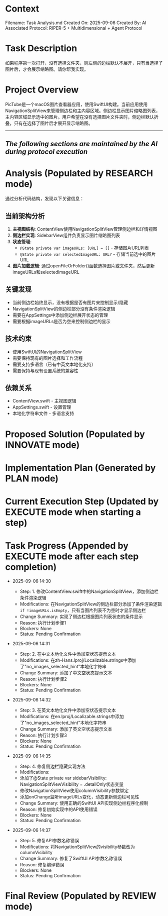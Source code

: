# Context
Filename: Task Analysis.md
Created On: 2025-09-06
Created By: AI
Associated Protocol: RIPER-5 + Multidimensional + Agent Protocol

# Task Description
如果程序第一次打开，没有选择文件夹，则左侧的边栏默认不展开，只有当选择了图片后，才会展示缩略图。请你帮我实现。

# Project Overview
PicTube是一个macOS图片查看器应用，使用SwiftUI构建。当前应用使用NavigationSplitView来管理侧边栏和主内容区域。侧边栏显示图片缩略图列表，主内容区域显示选中的图片。用户希望在没有选择图片文件夹时，侧边栏默认折叠，只有在选择了图片后才展开显示缩略图。

---
*The following sections are maintained by the AI during protocol execution*
---

# Analysis (Populated by RESEARCH mode)
通过分析代码结构，发现以下关键信息：

## 当前架构分析
1. **主视图结构**: ContentView使用NavigationSplitView管理侧边栏和详情视图
2. **侧边栏实现**: SidebarView组件负责显示图片缩略图列表
3. **状态管理**: 
   - `@State private var imageURLs: [URL] = []` - 存储图片URL列表
   - `@State private var selectedImageURL: URL?` - 存储当前选中的图片URL
4. **图片加载逻辑**: 通过openFileOrFolder()函数选择图片或文件夹，然后更新imageURLs和selectedImageURL

## 关键发现
- 当前侧边栏始终显示，没有根据是否有图片来控制显示/隐藏
- NavigationSplitView的侧边栏部分没有条件渲染逻辑
- 需要在AppSettings中添加侧边栏展开状态的管理
- 需要根据imageURLs是否为空来控制侧边栏的显示

## 技术约束
- 使用SwiftUI的NavigationSplitView
- 需要保持现有的图片选择和工作流程
- 需要支持多语言（已有中英文本地化支持）
- 需要保持与现有设置系统的兼容性

## 依赖关系
- ContentView.swift - 主视图逻辑
- AppSettings.swift - 设置管理
- 本地化字符串文件 - 多语言支持

# Proposed Solution (Populated by INNOVATE mode)

# Implementation Plan (Generated by PLAN mode)

# Current Execution Step (Updated by EXECUTE mode when starting a step)

# Task Progress (Appended by EXECUTE mode after each step completion)

*   2025-09-06 14:30
    *   Step: 1. 修改ContentView.swift中的NavigationSplitView，添加侧边栏条件渲染逻辑
    *   Modifications: 在NavigationSplitView的侧边栏部分添加了条件渲染逻辑 `if !imageURLs.isEmpty`，只有当图片列表不为空时才显示侧边栏
    *   Change Summary: 实现了侧边栏根据图片列表状态的条件显示
    *   Reason: 执行计划步骤1
    *   Blockers: None
    *   Status: Pending Confirmation

*   2025-09-06 14:31
    *   Step: 2. 在中文本地化文件中添加空状态提示文本
    *   Modifications: 在zh-Hans.lproj/Localizable.strings中添加了"no_images_selected_hint"本地化字符串
    *   Change Summary: 添加了中文空状态提示文本
    *   Reason: 执行计划步骤2
    *   Blockers: None
    *   Status: Pending Confirmation

*   2025-09-06 14:32
    *   Step: 3. 在英文本地化文件中添加空状态提示文本
    *   Modifications: 在en.lproj/Localizable.strings中添加了"no_images_selected_hint"本地化字符串
    *   Change Summary: 添加了英文空状态提示文本
    *   Reason: 执行计划步骤3
    *   Blockers: None
    *   Status: Pending Confirmation

*   2025-09-06 14:35
    *   Step: 4. 修复侧边栏隐藏实现方法
    *   Modifications: 
      - 添加了@State private var sidebarVisibility: NavigationSplitViewVisibility = .detailOnly状态变量
      - 修改NavigationSplitView使用columnVisibility参数绑定
      - 添加onChange监听imageURLs变化，动态更新侧边栏可见性
    *   Change Summary: 使用正确的SwiftUI API实现侧边栏程序化控制
    *   Reason: 修复初始实现中的API使用错误
    *   Blockers: None
    *   Status: Pending Confirmation

*   2025-09-06 14:37
    *   Step: 5. 修复API参数名称错误
    *   Modifications: 将NavigationSplitView的visibility参数改为columnVisibility
    *   Change Summary: 修复了SwiftUI API参数名称错误
    *   Reason: 修复编译错误
    *   Blockers: None
    *   Status: Pending Confirmation

# Final Review (Populated by REVIEW mode)
